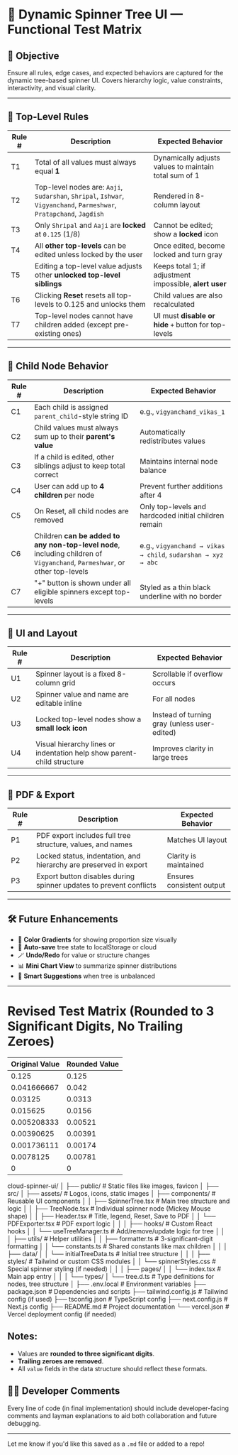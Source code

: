 # 🧪 Dynamic Spinner Tree UI — Functional Test Matrix

## 🎯 Objective
Ensure all rules, edge cases, and expected behaviors are captured for the dynamic tree-based spinner UI. Covers hierarchy logic, value constraints, interactivity, and visual clarity.

---

## 📌 Top-Level Rules

| Rule # | Description | Expected Behavior |
|--------|-------------|-------------------|
| T1 | Total of all values must always equal **1** | Dynamically adjusts values to maintain total sum of 1 |
| T2 | Top-level nodes are: `Aaji`, `Sudarshan`, `Shripal`, `Ishwar`, `Vigyanchand`, `Parmeshwar`, `Pratapchand`, `Jagdish` | Rendered in 8-column layout |
| T3 | Only `Shripal` and `Aaji` are **locked** at `0.125` (1/8) | Cannot be edited; show a **locked** icon |
| T4 | All **other top-levels** can be edited unless locked by the user | Once edited, become locked and turn gray |
| T5 | Editing a top-level value adjusts other **unlocked top-level siblings** | Keeps total 1; if adjustment impossible, **alert user** |
| T6 | Clicking **Reset** resets all top-levels to 0.125 and unlocks them | Child values are also recalculated |
| T7 | Top-level nodes cannot have children added (except pre-existing ones) | UI must **disable or hide** `+` button for top-levels |

---

## 🌱 Child Node Behavior

| Rule # | Description | Expected Behavior |
|--------|-------------|-------------------|
| C1 | Each child is assigned `parent_child`-style string ID | e.g., `vigyanchand_vikas_1` |
| C2 | Child values must always sum up to their **parent's value** | Automatically redistributes values |
| C3 | If a child is edited, other siblings adjust to keep total correct | Maintains internal node balance |
| C4 | User can add up to **4 children** per node | Prevent further additions after 4 |
| C5 | On Reset, all child nodes are removed | Only top-levels and hardcoded initial children remain |
| C6 | Children **can be added to any non-top-level node**, including children of `Vigyanchand`, `Parmeshwar`, or other top-levels | e.g., `vigyanchand → vikas → child`, `sudarshan → xyz → abc` |
| C7 | "+" button is shown under all eligible spinners except top-levels | Styled as a thin black underline with no border |

---

## 🎨 UI and Layout

| Rule # | Description | Expected Behavior |
|--------|-------------|-------------------|
| U1 | Spinner layout is a fixed 8-column grid | Scrollable if overflow occurs |
| U2 | Spinner value and name are editable inline | For all nodes |
| U3 | Locked top-level nodes show a **small lock icon** | Instead of turning gray (unless user-edited) |
| U4 | Visual hierarchy lines or indentation help show parent-child structure | Improves clarity in large trees |

---

## 📄 PDF & Export

| Rule # | Description | Expected Behavior |
|--------|-------------|-------------------|
| P1 | PDF export includes full tree structure, values, and names | Matches UI layout |
| P2 | Locked status, indentation, and hierarchy are preserved in export | Clarity is maintained |
| P3 | Export button disables during spinner updates to prevent conflicts | Ensures consistent output |

---

## 🛠 Future Enhancements

- 🎨 **Color Gradients** for showing proportion size visually
- 💾 **Auto-save** tree state to localStorage or cloud
- 🪄 **Undo/Redo** for value or structure changes
- 📊 **Mini Chart View** to summarize spinner distributions
- 🧠 **Smart Suggestions** when tree is unbalanced

---

# Revised Test Matrix (Rounded to 3 Significant Digits, No Trailing Zeroes)

| Original Value     | Rounded Value |
|--------------------|---------------|
| 0.125              | 0.125         |
| 0.041666667        | 0.042         |
| 0.03125            | 0.0313        |
| 0.015625           | 0.0156        |
| 0.005208333        | 0.00521       |
| 0.00390625         | 0.00391       |
| 0.001736111        | 0.00174       |
| 0.0078125          | 0.00781       |
| 0                  | 0             |



cloud-spinner-ui/
│
├── public/                         # Static files like images, favicon
│
├── src/
│   ├── assets/                     # Logos, icons, static images
│   ├── components/                 # Reusable UI components
│   │   ├── SpinnerTree.tsx        # Main tree structure and logic
│   │   ├── TreeNode.tsx        # Individual spinner node (Mickey Mouse shape)
│   │   ├── Header.tsx             # Title, legend, Reset, Save to PDF
│   │   └── PDFExporter.tsx        # PDF export logic
│   │
│   ├── hooks/                     # Custom React hooks
│   │   └── useTreeManager.ts      # Add/remove/update logic for tree
│   │
│   ├── utils/                     # Helper utilities
│   │   ├── formatter.ts           # 3-significant-digit formatting
│   │   └── constants.ts           # Shared constants like max children
│   │
│   ├── data/
│   │   └── initialTreeData.ts     # Initial tree structure
│   │
│   ├── styles/                    # Tailwind or custom CSS modules
│   │   └── spinnerStyles.css      # Special spinner styling (if needed)
│   │
│   ├── pages/
│   │   └── index.tsx              # Main app entry
│   │
│   └── types/
│       └── tree.d.ts              # Type definitions for nodes, tree structure
│
├── .env.local                     # Environment variables
├── package.json                   # Dependencies and scripts
├── tailwind.config.js             # Tailwind config (if used)
├── tsconfig.json                  # TypeScript config
├── next.config.js                 # Next.js config
├── README.md                      # Project documentation
└── vercel.json                    # Vercel deployment config (if needed)



## Notes:
- Values are **rounded to three significant digits**.
- **Trailing zeroes are removed**.
- All `value` fields in the data structure should reflect these formats.


## 🧑‍💻 Developer Comments

Every line of code (in final implementation) should include developer-facing comments and layman explanations to aid both collaboration and future debugging.

---

Let me know if you'd like this saved as a `.md` file or added to a repo!
